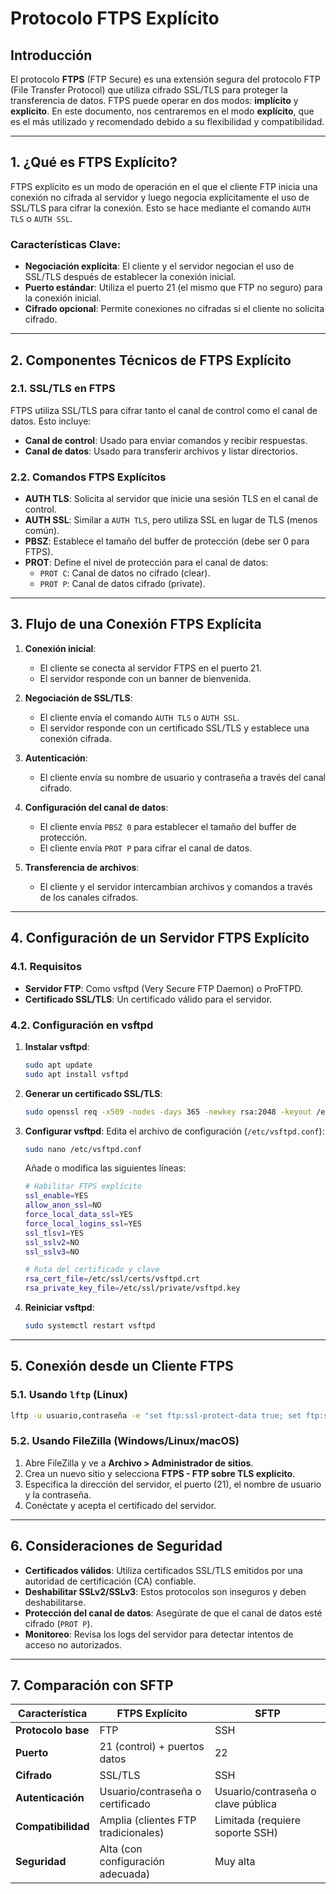 # Protocolo FTPS Explícito

## Introducción

El protocolo **FTPS** (FTP Secure) es una extensión segura del protocolo FTP (File Transfer Protocol) que utiliza cifrado SSL/TLS para proteger la transferencia de datos. FTPS puede operar en dos modos: **implícito** y **explícito**. En este documento, nos centraremos en el modo **explícito**, que es el más utilizado y recomendado debido a su flexibilidad y compatibilidad.

---

## 1. ¿Qué es FTPS Explícito?

FTPS explícito es un modo de operación en el que el cliente FTP inicia una conexión no cifrada al servidor y luego negocia explícitamente el uso de SSL/TLS para cifrar la conexión. Esto se hace mediante el comando `AUTH TLS` o `AUTH SSL`.

### Características Clave:

- **Negociación explícita**: El cliente y el servidor negocian el uso de SSL/TLS después de establecer la conexión inicial.
- **Puerto estándar**: Utiliza el puerto 21 (el mismo que FTP no seguro) para la conexión inicial.
- **Cifrado opcional**: Permite conexiones no cifradas si el cliente no solicita cifrado.

---

## 2. Componentes Técnicos de FTPS Explícito

### 2.1. SSL/TLS en FTPS

FTPS utiliza SSL/TLS para cifrar tanto el canal de control como el canal de datos. Esto incluye:

- **Canal de control**: Usado para enviar comandos y recibir respuestas.
- **Canal de datos**: Usado para transferir archivos y listar directorios.

### 2.2. Comandos FTPS Explícitos

- **AUTH TLS**: Solicita al servidor que inicie una sesión TLS en el canal de control.
- **AUTH SSL**: Similar a `AUTH TLS`, pero utiliza SSL en lugar de TLS (menos común).
- **PBSZ**: Establece el tamaño del buffer de protección (debe ser 0 para FTPS).
- **PROT**: Define el nivel de protección para el canal de datos:
  - `PROT C`: Canal de datos no cifrado (clear).
  - `PROT P`: Canal de datos cifrado (private).

---

## 3. Flujo de una Conexión FTPS Explícita

1. **Conexión inicial**:
   - El cliente se conecta al servidor FTPS en el puerto 21.
   - El servidor responde con un banner de bienvenida.

2. **Negociación de SSL/TLS**:
   - El cliente envía el comando `AUTH TLS` o `AUTH SSL`.
   - El servidor responde con un certificado SSL/TLS y establece una conexión cifrada.

3. **Autenticación**:
   - El cliente envía su nombre de usuario y contraseña a través del canal cifrado.

4. **Configuración del canal de datos**:
   - El cliente envía `PBSZ 0` para establecer el tamaño del buffer de protección.
   - El cliente envía `PROT P` para cifrar el canal de datos.

5. **Transferencia de archivos**:
   - El cliente y el servidor intercambian archivos y comandos a través de los canales cifrados.

---

## 4. Configuración de un Servidor FTPS Explícito

### 4.1. Requisitos

- **Servidor FTP**: Como vsftpd (Very Secure FTP Daemon) o ProFTPD.
- **Certificado SSL/TLS**: Un certificado válido para el servidor.

### 4.2. Configuración en vsftpd

1. **Instalar vsftpd**:
   ```bash
   sudo apt update
   sudo apt install vsftpd
   ```

2. **Generar un certificado SSL/TLS**:
   ```bash
   sudo openssl req -x509 -nodes -days 365 -newkey rsa:2048 -keyout /etc/ssl/private/vsftpd.key -out /etc/ssl/certs/vsftpd.crt
   ```

3. **Configurar vsftpd**:
   Edita el archivo de configuración (`/etc/vsftpd.conf`):
   ```bash
   sudo nano /etc/vsftpd.conf
   ```

   Añade o modifica las siguientes líneas:
   ```bash
   # Habilitar FTPS explícito
   ssl_enable=YES
   allow_anon_ssl=NO
   force_local_data_ssl=YES
   force_local_logins_ssl=YES
   ssl_tlsv1=YES
   ssl_sslv2=NO
   ssl_sslv3=NO

   # Ruta del certificado y clave
   rsa_cert_file=/etc/ssl/certs/vsftpd.crt
   rsa_private_key_file=/etc/ssl/private/vsftpd.key
   ```

4. **Reiniciar vsftpd**:
   ```bash
   sudo systemctl restart vsftpd
   ```

---

## 5. Conexión desde un Cliente FTPS

### 5.1. Usando `lftp` (Linux)

```bash
lftp -u usuario,contraseña -e "set ftp:ssl-protect-data true; set ftp:ssl-force true;" ftps://direccion_del_servidor
```

### 5.2. Usando FileZilla (Windows/Linux/macOS)

1. Abre FileZilla y ve a **Archivo > Administrador de sitios**.
2. Crea un nuevo sitio y selecciona **FTPS - FTP sobre TLS explícito**.
3. Especifica la dirección del servidor, el puerto (21), el nombre de usuario y la contraseña.
4. Conéctate y acepta el certificado del servidor.

---

## 6. Consideraciones de Seguridad

- **Certificados válidos**: Utiliza certificados SSL/TLS emitidos por una autoridad de certificación (CA) confiable.
- **Deshabilitar SSLv2/SSLv3**: Estos protocolos son inseguros y deben deshabilitarse.
- **Protección del canal de datos**: Asegúrate de que el canal de datos esté cifrado (`PROT P`).
- **Monitoreo**: Revisa los logs del servidor para detectar intentos de acceso no autorizados.

---

## 7. Comparación con SFTP

| Característica          | FTPS Explícito               | SFTP                       |
|-------------------------|------------------------------|----------------------------|
| **Protocolo base**       | FTP                         | SSH                        |
| **Puerto**               | 21 (control) + puertos datos | 22                         |
| **Cifrado**              | SSL/TLS                     | SSH                        |
| **Autenticación**        | Usuario/contraseña o certificado | Usuario/contraseña o clave pública |
| **Compatibilidad**       | Amplia (clientes FTP tradicionales) | Limitada (requiere soporte SSH) |
| **Seguridad**            | Alta (con configuración adecuada) | Muy alta                   |

